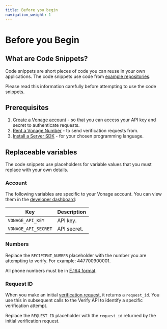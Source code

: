 ```yaml
---
title: Before you begin
navigation_weight: 1
---
```


# Before you Begin

## What are Code Snippets?

Code snippets are short pieces of code you can reuse in your own applications.
The code snippets use code from [example repositories](https://github.com/topics/nexmo-quickstart).

Please read this information carefully before attempting to use the code snippets.  

## Prerequisites

1. [Create a Vonage account](/account/guides/dashboard-management#create-and-configure-a-nexmo-account) - so that you can access your API key and secret to authenticate requests.
2. [Rent a Vonage Number](/numbers/guides/number-management#rent-a-virtual-number) - to send verification requests from.
3. [Install a Server SDK](/tools) - for your chosen programming language.

## Replaceable variables

The code snippets use placeholders for variable values that you must replace with your own details.

### Account

The following variables are specific to your Vonage account. You can view them in the [developer dashboard](https://dashboard.nexmo.com/):

Key |	Description
-- | --
`VONAGE_API_KEY` | API key.
`VONAGE_API_SECRET` | API secret.

### Numbers

Replace the `RECIPIENT_NUMBER` placeholder with the number you are attempting to verify. For example: 447700900001.

All phone numbers must be in [E.164 format](/concepts/guides/glossary#e-164-format).

### Request ID

When you make an initial [verification request](/verify/code-snippets/send-verify-request), it returns a `request_id`. You use this in subsequent calls to the Verify API to identify a specific verification attempt.

Replace the `REQUEST_ID` placeholder with the `request_id` returned by the initial verification request.
